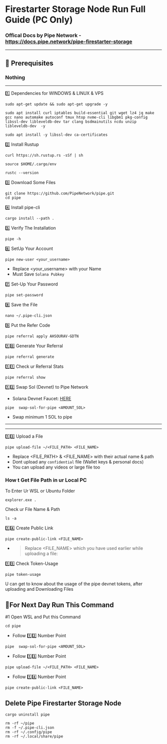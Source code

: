 # Firestarter Storage Node Run Full Guide (PC Only)

### Offical Docs by Pipe Network - https://docs.pipe.network/pipe-firestarter-storage

----

## 🧰 Prerequisites
	
### Nothing

----

1️⃣ Dependencies for WINDOWS & LINUX & VPS
```
sudo apt-get update && sudo apt-get upgrade -y
```
```
sudo apt install curl iptables build-essential git wget lz4 jq make gcc nano automake autoconf tmux htop nvme-cli libgbm1 pkg-config libssl-dev libleveldb-dev tar clang bsdmainutils ncdu unzip libleveldb-dev  -y
```
```
sudo apt install -y libssl-dev ca-certificates
```

2️⃣ Install Rustup
```
curl https://sh.rustup.rs -sSf | sh
```
```
source $HOME/.cargo/env
```
```
rustc --version
```

3️⃣ Download Some Files
```
git clone https://github.com/PipeNetwork/pipe.git
cd pipe
```

4️⃣ Install pipe-cli
```
cargo install --path .
```

5️⃣ Verify The Installation
```
pipe -h
```

6️⃣ SetUp Your Account
```
pipe new-user <your_username>
```

- Replace <your_username> with your Name
- Must Save `Solana Pubkey`

7️⃣ Set-Up Your Password
```
pipe set-password
```

8️⃣ Save the File
```
nano ~/.pipe-cli.json
```

9️⃣ Put the Refer Code
```
pipe referral apply AHSOURAV-GDTN
```

1️⃣0️⃣ Generate Your Referral
```
pipe referral generate
```

1️⃣1️⃣ Check ur Referral Stats
```
pipe referral show
```

1️⃣2️⃣ Swap Sol (Devnet) to Pipe Network

* Solana Devnet Faucet: [HERE](https://faucet.solana.com/)

```
pipe  swap-sol-for-pipe <AMOUNT_SOL>
```

- Swap minimum 1 SOL to pipe

---
---

1️⃣3️⃣ Upload a File

```
pipe upload-file ~/<FILE_PATH> <FILE_NAME>
```

* Replace <FILE_PATH> & <FILE_NAME> with their actual name & path
* Dont upload any `confidential` file (Wallet keys & personal docs)
* You can upload any videos or large file too

### How t Get File Path in ur Local PC

To Enter Ur WSL or Ubuntu Folder
```
explorer.exe .
```
Check ur File Name & Path
```
ls -a
```

1️⃣4️⃣ Create Public Link
```
pipe create-public-link <FILE_NAME>
```

* >Replace <FILE_NAME> which you have used earlier while uploading a file:

1️⃣5️⃣ Check Token-Usage
```
pipe token-usage
```

U can get to know about the usage of the pipe devnet tokens, after uploading and Downloading Files

## 🔶For Next Day Run This Command

#1 Open WSL and Put this Command 
```
cd pipe
```
- Follow 1️⃣2️⃣ Number Point
```
pipe  swap-sol-for-pipe <AMOUNT_SOL>
```
- Follow 1️⃣3️⃣ Number Point
```
pipe upload-file ~/<FILE_PATH> <FILE_NAME>
```
- Follow 1️⃣4️⃣ Number Point
```
pipe create-public-link <FILE_NAME>
```

## Delete Pipe Firestarter Storage Node
```
cargo uninstall pipe
```
```
rm -rf ~/pipe
rm -f ~/.pipe-cli.json
rm -rf ~/.config/pipe
rm -rf ~/.local/share/pipe
```
